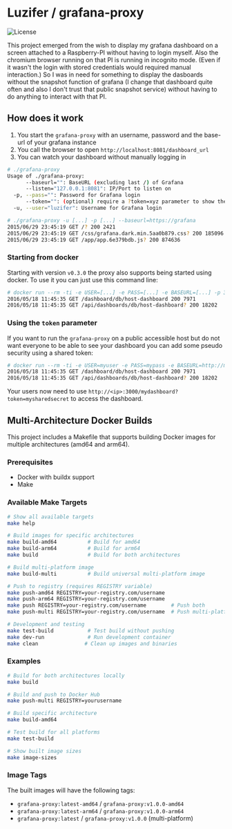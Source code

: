 # Luzifer / grafana-proxy

![License](https://badges.fyi/github/license/Luzifer/grafana-proxy)

This project emerged from the wish to display my grafana dashboard on a screen attached to a Raspberry-PI without having to login myself. Also the chromium browser running on that PI is running in incognito mode. (Even if it wasn't the login with stored credentials would required manual interaction.) So I was in need for something to display the dasboards without the snapshot function of grafana (I change that dashboard quite often and also I don't trust that public snapshot service) without having to do anything to interact with that PI.

## How does it work

1. You start the `grafana-proxy` with an username, password and the base-url of your grafana instance
2. You call the browser to open `http://localhost:8081/dashboard_url`
3. You can watch your dashboard without manually logging in

```bash
# ./grafana-proxy
Usage of ./grafana-proxy:
      --baseurl="": BaseURL (excluding last /) of Grafana
      --listen="127.0.0.1:8081": IP/Port to listen on
  -p, --pass="": Password for Grafana login
      --token="": (optional) require a ?token=xyz parameter to show the dashboard
  -u, --user="luzifer": Username for Grafana login

# ./grafana-proxy -u [...] -p [...] --baseurl=https://grafana
2015/06/29 23:45:19 GET /? 200 2421
2015/06/29 23:45:19 GET /css/grafana.dark.min.5aa0b879.css? 200 185096
2015/06/29 23:45:19 GET /app/app.6e379bdb.js? 200 874636
```

### Starting from docker

Starting with version `v0.3.0` the proxy also supports being started using docker. To use it you can just use this command line:

```bash
# docker run --rm -ti -e USER=[...] -e PASS=[...] -e BASEURL=[...] -p 3000:3000 quay.io/luzifer/grafana-proxy
2016/05/18 11:45:35 GET /dashboard/db/host-dashboard 200 7971
2016/05/18 11:45:35 GET /api/dashboards/db/host-dashboard? 200 18202
```

### Using the `token` parameter

If you want to run the `grafana-proxy` on a public accessible host but do not want everyone to be able to see your dashboard you can add some pseudo security using a shared token:

```bash
# docker run --rm -ti -e USER=myuser -e PASS=mypass -e BASEURL=http://mygrafana.com -e TOKEN=mysharedsecret -p 3000:3000 quay.io/luzifer/grafana-proxy
2016/05/18 11:45:35 GET /dashboard/db/host-dashboard 200 7971
2016/05/18 11:45:35 GET /api/dashboards/db/host-dashboard? 200 18202
```

Your users now need to use `http://<ip>:3000/mydashboard?token=mysharedsecret` to access the dashboard.

## Multi-Architecture Docker Builds

This project includes a Makefile that supports building Docker images for multiple architectures (amd64 and arm64).

### Prerequisites

- Docker with buildx support
- Make

### Available Make Targets

```bash
# Show all available targets
make help

# Build images for specific architectures
make build-amd64          # Build for amd64
make build-arm64          # Build for arm64
make build                # Build for both architectures

# Build multi-platform image
make build-multi          # Build universal multi-platform image

# Push to registry (requires REGISTRY variable)
make push-amd64 REGISTRY=your-registry.com/username
make push-arm64 REGISTRY=your-registry.com/username
make push REGISTRY=your-registry.com/username        # Push both
make push-multi REGISTRY=your-registry.com/username  # Push multi-platform

# Development and testing
make test-build           # Test build without pushing
make dev-run              # Run development container
make clean               # Clean up images and binaries
```

### Examples

```bash
# Build for both architectures locally
make build

# Build and push to Docker Hub
make push-multi REGISTRY=yourusername

# Build specific architecture
make build-amd64

# Test build for all platforms
make test-build

# Show built image sizes
make image-sizes
```

### Image Tags

The built images will have the following tags:
- `grafana-proxy:latest-amd64` / `grafana-proxy:v1.0.0-amd64`
- `grafana-proxy:latest-arm64` / `grafana-proxy:v1.0.0-arm64`
- `grafana-proxy:latest` / `grafana-proxy:v1.0.0` (multi-platform)
